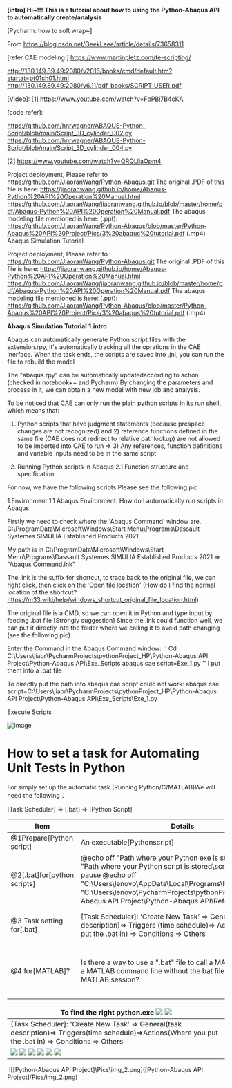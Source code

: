 **[intro]
Hi~!!! This is a tutorial about how to using the Python-Abaqus API to automatically create/analysis**

[Pycharm: how to soft wrap~]

From <https://blog.csdn.net/GeekLeee/article/details/73658311>

[refer CAE modeling:]
https://www.martinpletz.com/fe-scripting/

[Abaqus Handbook]:
http://130.149.89.49:2080/v2016/books/ker/default.html
http://130.149.89.49:2080/v2016/books/cmd/default.htm?startat=pt01ch01.html
http://130.149.89.49:2080/v6.11/pdf_books/SCRIPT_USER.pdf

[Video]:
[1] https://www.youtube.com/watch?v=FbPBj7B4cKA

[code refer]:

https://github.com/hnrwagner/ABAQUS-Python-Script/blob/main/Script_3D_cylinder_002.py
https://github.com/hnrwagner/ABAQUS-Python-Script/blob/main/Script_3D_cylinder_004.py

[2] https://www.youtube.com/watch?v=QRQLliaOpm4


Project deployment, Please refer to https://github.com/JiaoranWang/Python-Abaqus.git
The original .PDF of this file is here: https://jiaoranwang.github.io/home/Abaqus-Python%20API%20Operation%20Manual.html
https://github.com/JiaoranWang/jiaoranwang.github.io/blob/master/home/pdf/Abaqus-Python%20API%20Operation%20Manual.pdf
The abaqus modeling file mentioned is here: 
(.ppt): 
https://github.com/JiaoranWang/Python-Abaqus/blob/master/Python-Abaqus%20API%20Project/Pics/3%20abaqus%20tutorial.pdf
(.mp4)
Abaqus Simulation Tutorial

Project deployment, Please refer to https://github.com/JiaoranWang/Python-Abaqus.git
The original .PDF of this file is here: https://jiaoranwang.github.io/home/Abaqus-Python%20API%20Operation%20Manual.html
https://github.com/JiaoranWang/jiaoranwang.github.io/blob/master/home/pdf/Abaqus-Python%20API%20Operation%20Manual.pdf
The abaqus modeling file mentioned is here: 
(.ppt): 
https://github.com/JiaoranWang/Python-Abaqus/blob/master/Python-Abaqus%20API%20Project/Pics/3%20abaqus%20tutorial.pdf
(.mp4)

**Abaqus Simulation Tutorial**
**1.intro**

Abaqus can automatically generate Python script files with the extension.rpy, it's automatically tracking all the oprations in the CAE inerface. When the task ends, the scripts are saved into .jnl, you can run the file to rebuild the model 

The "abaqus.rpy" can be automatically updatedaccording to action (checked in notebook++ and Pycharm)
By changing the parameters and process in it, we can obtain a new model with new job and analysis.

To be noticed that CAE can only run the plain python scripts in its run shell, which means that:

1) Python scripts that have judgment statements (because prespace changes are not recognized) 
and 2) reference functions defined in the same file (CAE does not redirect to relative pathlookup) are not allowed to be imported into CAE to run
=> 3) Any references, function definitions and variable inputs need to be in the same script

2. Running Python scripts in Abaqus
2.1 Function structure and specification

For now, we have the following scripts:Please see the following pic

1.Environment
1.1 Abaqus Environment: How do I automatically run scripts in Abaqus

Firstly we need to check where the 'Abaqus Command' window are.
	C:\ProgramData\Microsoft\Windows\Start Menu\Programs\Dassault Systemes SIMULIA Established Products 2021

My path is in C:\ProgramData\Microsoft\Windows\Start Menu\Programs\Dassault Systemes SIMULIA Established Products 2021 =>  "Abaqus Command.lnk"

The .lnk is the suffix for shortcut, to trace back to the original file, we can right click, then click on the 'Open file location'
(How do I find the normal location of the shortcut?
https://m33.wiki/help/windows_shortcut_original_file_location.html)

The original file is a CMD, so we can open it in Python and type input by feeding .bat file
[Strongly suggestion] Since the .lnk could function well, we can put it directly into the folder where we calling it to avoid path changing (see the following pic)

Enter the Command in the Abaqus Command window:
''
Cd C:\Users\jiaor\PycharmProjects\pythonProject_HP\Python-Abaqus API Project\Python-Abaqus API\Exe_Scripts
abaqus cae script=Exe_1.py
''
I put them into a .bat file

To directly put the path into abaqus cae script could not work:
abaqus cae script=C:\Users\jiaor\PycharmProjects\pythonProject_HP\Python-Abaqus API Project\Python-Abaqus API\Exe_Scripts\Exe_1.py

Execute Scripts

![image](https://user-images.githubusercontent.com/65510682/168813285-0302869d-12e3-4616-82c9-9a47bd2d999c.png)

# How to set a task for Automating Unit Tests in Python

For simply set up the automatic task (Running Python/C/MATLAB)We will need the following：

[Task Scheduler] =&gt; [.bat] =&gt; [Python Script]

|Item|Details|More info.|
| -----------------------------| ------------------------------------------------------------------------------------------------------------------------------------------------------------------------------------------------------------------------------------------------------------------------------------------------------------------------| -------------------------------------------------------|
|@1Prepare[Python script]|An executable[Pythonscript]|/|
|@2[.bat]for[python scripts]|@echo off "Path where your Python exe is  stored\python.exe" "Path where your Python script is  stored\script_name.py" pause   @echo off "C:\Users\lenovo\AppData\Local\Programs\Python\Python39" "C:\Users\lenovo\PycharmProjects\pythonProject_HP\Python-Abaqus  API Project\Python-Abaqus API\Refer_Tutorial" pause|Steps to Create a  Batch File to Run a Python Script [https://datatofish.com/batch-python-script/](https://datatofish.com/batch-python-script/)|
|@3 Task setting for[.bat]|[Task Scheduler]: 'Create  New Task' => General  (task description)=> Triggers  (time schedule)=> Actions  (Where you put the .bat in) => Conditions  => Others|From  <[https://www.windowscentral.com/how-create-automated-task-using-task-scheduler-windows-10](https://www.windowscentral.com/how-create-automated-task-using-task-scheduler-windows-10)>|
|@4 for[MATLAB]?|Is there a way to use  a ".bat" file to call a MATLAB script from a MATLAB command line  without the bat file opening up a new MATLAB session?|[https://www.mathworks.com/matlabcentral/answers/115020-is-there-a-way-to-use-a-bat-file-to-call-a-matlab-script-from-a-matlab-command-line-without-the-b](https://www.mathworks.com/matlabcentral/answers/115020-is-there-a-way-to-use-a-bat-file-to-call-a-matlab-script-from-a-matlab-command-line-without-the-b)|

| To find the right python.exe ​![](assets/image-20231123201031-ycpybis.png)   ![](assets/image-20231123201031-xefhfcs.png)​                                                                                                                                                               |
|------------------------------------------------------------------------------------------------------------------------------------------------------------------------------------------------------------------------------------------------------------------------------------------|
| [Task Scheduler]: 'Create New Task' =>  General(task description)=> Triggers(time schedule)=>Actions(Where you  put the .bat in) => Conditions => Others                                                                                                                                 |
| ​​![](assets/image-20231123201031-e25hesm.png)​   ![](assets/image-20231123201031-eprfo0t.png)   ![](assets/image-20231123201031-ia750ds.png)   ![](https://github.com/JiaoranWang/Python-Abaqus/tree/master/Python-Abaqus%20API%20Project/Pics/image-20231123201031-otarts6.png)   ![](assets/image-20231123201031-iz2oj60.png)   ![](assets/image-20231123201031-6fisbsx.png)​ |

‍
![[Python-Abaqus API Project]\Pics\img_2.png]([Python-Abaqus API Project]/Pics/img_2.png)